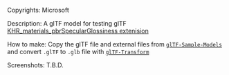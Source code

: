 Copyrights: Microsoft

Description: A glTF model for testing glTF [KHR_materials_pbrSpecularGlossiness extenision](https://github.com/KhronosGroup/glTF/tree/master/extensions/2.0/Khronos/KHR_materials_pbrSpecularGlossiness)

How to make: Copy the glTF file and external files from [`glTF-Sample-Models`](https://github.com/KhronosGroup/glTF-Sample-Models/tree/master/2.0/BoomBox/glTF-pbrSpecularGlossiness)
and convert `.glTF` to `.glb` file with [`glTF-Transform`](https://github.com/donmccurdy/glTF-Transform)

Screenshots: T.B.D.
